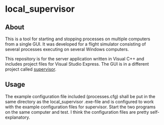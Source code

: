 # local_supervisor
## About
This is a tool for starting and stopping processes on multiple computers from a single GUI. It was developed for a flight simulator consisting of several processes executing on several Windows computers.

This repository is for the server application written in Visual C++ and includes project files for Visual Studio Express. The GUI is in a different project called [supervisor](http://github.com/brydling/supervisor).
## Usage
The example configuration file included (processes.cfg) shall be put in the same directory as the local_supervisor .exe-file and is configured to work with the example configuration files for supervisor. Start the two programs on the same computer and test. I think the configuration files are pretty self-explanatory.
